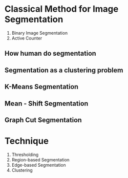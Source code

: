 
# Classical Method for Image Segmentation

1. Binary Image Segmentation
2. Active Counter

## How human do segmentation
## Segmentation as a clustering problem
## K-Means Segmentation
## Mean - Shift Segmentation
## Graph Cut Segmentation


# Technique
1. Thresholding
2. Region-based Segmentation
3. Edge-based Segmentation
4. Clustering
